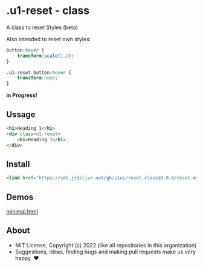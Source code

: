 # .u1-reset - class
A class to reset Styles (beta)

Also intended to reset own styles:

```css
button:hover {
    transform:scale(1.2);
}

.u1-reset button:hover {
    transform:none;
}
```

**in Progress!**

## Ussage

```html
<h1>Heading 1</h1>
<div class=u1-reset>
    <h1>Heading 1</h1>
</div>
```

## Install

```html
<link href="https://cdn.jsdelivr.net/gh/u1ui/reset.class@3.0.0/reset.min.css" rel=stylesheet>
```

## Demos

[minimal.html](https://raw.githack.com/u1ui/reset.class/main/tests/minimal.html)  

## About

- MIT License, Copyright (c) 2022 <u1> (like all repositories in this organization) <br>
- Suggestions, ideas, finding bugs and making pull requests make us very happy. ♥

